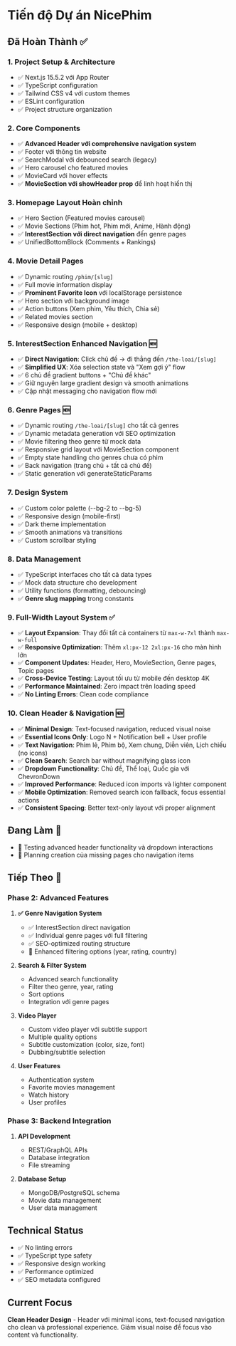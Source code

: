 # Tiến độ Dự án NicePhim

## Đã Hoàn Thành ✅

### 1. Project Setup & Architecture
- ✅ Next.js 15.5.2 với App Router
- ✅ TypeScript configuration
- ✅ Tailwind CSS v4 với custom themes
- ✅ ESLint configuration  
- ✅ Project structure organization

### 2. Core Components
- ✅ **Advanced Header với comprehensive navigation system**
- ✅ Footer với thông tin website
- ✅ SearchModal với debounced search (legacy)
- ✅ Hero carousel cho featured movies
- ✅ MovieCard với hover effects
- ✅ **MovieSection với showHeader prop** để linh hoạt hiển thị

### 3. Homepage Layout Hoàn chỉnh
- ✅ Hero Section (Featured movies carousel)
- ✅ Movie Sections (Phim hot, Phim mới, Anime, Hành động)
- ✅ **InterestSection với direct navigation** đến genre pages
- ✅ UnifiedBottomBlock (Comments + Rankings)

### 4. Movie Detail Pages
- ✅ Dynamic routing `/phim/[slug]` 
- ✅ Full movie information display
- ✅ **Prominent Favorite Icon** với localStorage persistence
- ✅ Hero section với background image
- ✅ Action buttons (Xem phim, Yêu thích, Chia sẻ)
- ✅ Related movies section
- ✅ Responsive design (mobile + desktop)

### 5. **InterestSection Enhanced Navigation** 🆕
- ✅ **Direct Navigation**: Click chủ đề → đi thẳng đến `/the-loai/[slug]`
- ✅ **Simplified UX**: Xóa selection state và "Xem gợi ý" flow
- ✅ 6 chủ đề gradient buttons + "Chủ đề khác"
- ✅ Giữ nguyên large gradient design và smooth animations
- ✅ Cập nhật messaging cho navigation flow mới

### 6. **Genre Pages** 🆕
- ✅ Dynamic routing `/the-loai/[slug]` cho tất cả genres
- ✅ Dynamic metadata generation với SEO optimization
- ✅ Movie filtering theo genre từ mock data
- ✅ Responsive grid layout với MovieSection component
- ✅ Empty state handling cho genres chưa có phim
- ✅ Back navigation (trang chủ + tất cả chủ đề)
- ✅ Static generation với generateStaticParams

### 7. Design System
- ✅ Custom color palette (--bg-2 to --bg-5)
- ✅ Responsive design (mobile-first)
- ✅ Dark theme implementation
- ✅ Smooth animations và transitions
- ✅ Custom scrollbar styling

### 8. Data Management
- ✅ TypeScript interfaces cho tất cả data types
- ✅ Mock data structure cho development
- ✅ Utility functions (formatting, debouncing)
- ✅ **Genre slug mapping** trong constants

### 9. **Full-Width Layout System** ✅
- ✅ **Layout Expansion**: Thay đổi tất cả containers từ `max-w-7xl` thành `max-w-full`
- ✅ **Responsive Optimization**: Thêm `xl:px-12 2xl:px-16` cho màn hình lớn
- ✅ **Component Updates**: Header, Hero, MovieSection, Genre pages, Topic pages
- ✅ **Cross-Device Testing**: Layout tối ưu từ mobile đến desktop 4K
- ✅ **Performance Maintained**: Zero impact trên loading speed
- ✅ **No Linting Errors**: Clean code compliance

### 10. **Clean Header & Navigation** 🆕
- ✅ **Minimal Design**: Text-focused navigation, reduced visual noise
- ✅ **Essential Icons Only**: Logo N + Notification bell + User profile
- ✅ **Text Navigation**: Phim lẻ, Phim bộ, Xem chung, Diễn viên, Lịch chiếu (no icons)
- ✅ **Clean Search**: Search bar without magnifying glass icon
- ✅ **Dropdown Functionality**: Chủ đề, Thể loại, Quốc gia với ChevronDown
- ✅ **Improved Performance**: Reduced icon imports và lighter component
- ✅ **Mobile Optimization**: Removed search icon fallback, focus essential actions
- ✅ **Consistent Spacing**: Better text-only layout với proper alignment

## Đang Làm 🔄

- 🔄 Testing advanced header functionality và dropdown interactions
- 🔄 Planning creation của missing pages cho navigation items

## Tiếp Theo 📝

### Phase 2: Advanced Features  
1. **✅ Genre Navigation System**
   - ✅ InterestSection direct navigation
   - ✅ Individual genre pages với full filtering
   - ✅ SEO-optimized routing structure
   - 📝 Enhanced filtering options (year, rating, country)

2. **Search & Filter System**
   - Advanced search functionality  
   - Filter theo genre, year, rating
   - Sort options
   - Integration với genre pages

3. **Video Player**
   - Custom video player với subtitle support
   - Multiple quality options
   - Subtitle customization (color, size, font)
   - Dubbing/subtitle selection

4. **User Features**
   - Authentication system
   - Favorite movies management
   - Watch history
   - User profiles

### Phase 3: Backend Integration
1. **API Development**
   - REST/GraphQL APIs
   - Database integration
   - File streaming

2. **Database Setup**
   - MongoDB/PostgreSQL schema
   - Movie data management
   - User data management

## Technical Status
- ✅ No linting errors
- ✅ TypeScript type safety
- ✅ Responsive design working
- ✅ Performance optimized
- ✅ SEO metadata configured

## Current Focus
**Clean Header Design** - Header với minimal icons, text-focused navigation cho clean và professional experience. Giảm visual noise để focus vào content và functionality.
